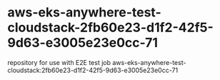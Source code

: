 # aws-eks-anywhere-test-cloudstack-2fb60e23-d1f2-42f5-9d63-e3005e23e0cc-71
repository for use with E2E test job aws-eks-anywhere-test-cloudstack:2fb60e23-d1f2-42f5-9d63-e3005e23e0cc-71
